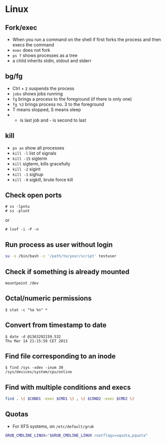 # Linux 

## Fork/exec

* When you run a command on the shell if first forks the process and then
  execs the command
* `exec` does not fork
* `ps f` shows processes as a tree
* a child inherits stdin, stdout and stderr

## bg/fg

* Ctrl + z suspends the process
* `jobs` shows jobs running
* `fg` brings a process to the foreground (if there is only one)
* `fg %3` brings process no. 3 to the foreground
* T means stopped, S means sleep
* + is last job and - is second to last

## kill

* `ps ax` show all processes
* `kill -l` list of signals
* `kill -15` sigterm
* `kill` sigterm, kills gracefully
* `kill -2` sigint
* `kill -1` sighup
* `kill -9` sigkill, brute force kill

## Check open ports

```terminal
# ss -lpntu
# ss -plunt
```

or 

```
# lsof -i -P -n
```

## Run process as user without login

```bash
su -s /bin/bash -c '/path/to/your/script' testuser
```

## Check if something is already mounted

```
mountpoint /dev
```

## Octal/numeric permissions

```shell
$ stat -c "%a %n" *
```

## Convert from timestamp to date

```term
$ date -d @1363292159.532
Thu Mar 14 21:15:59 CET 2013
```

## Find file corresponding to an inode

```term
$ find /sys -xdev -inum 30
/sys/devices/system/cpu/online
```

## Find with multiple conditions and execs

```bash
find . \( $COND1 -exec $CMD1 \) , \( $COND2 -exec $CMD2 \)
```

## Quotas

- For XFS systems, on `/etc/default/grub`

```bash
GRUB_CMDLINE_LINUX="$GRUB_CMDLINE_LINUX rootflags=uquota,pquota"
```


